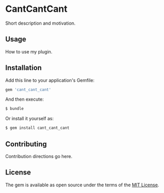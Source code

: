 # CantCantCant
Short description and motivation.

## Usage
How to use my plugin.

## Installation
Add this line to your application's Gemfile:

```ruby
gem 'cant_cant_cant'
```

And then execute:
```bash
$ bundle
```

Or install it yourself as:
```bash
$ gem install cant_cant_cant
```

## Contributing
Contribution directions go here.

## License
The gem is available as open source under the terms of the [MIT License](http://opensource.org/licenses/MIT).
